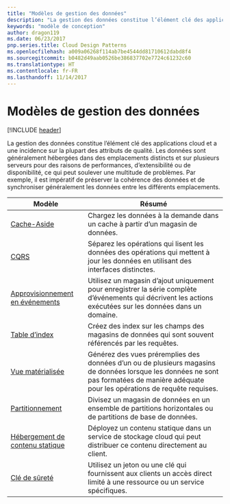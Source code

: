 ```yaml
---
title: "Modèles de gestion des données"
description: "La gestion des données constitue l’élément clé des applications cloud et a une incidence sur la plupart des attributs de qualité. Les données sont généralement hébergées dans des emplacements distincts et sur plusieurs serveurs pour des raisons de performances, d’extensibilité ou de disponibilité, ce qui peut soulever une multitude de problèmes. Par exemple, il est impératif de préserver la cohérence des données et de synchroniser généralement les données entre les différents emplacements."
keywords: "modèle de conception"
author: dragon119
ms.date: 06/23/2017
pnp.series.title: Cloud Design Patterns
ms.openlocfilehash: a009a06268f114ab7be4544dd81710612dabd8f4
ms.sourcegitcommit: b0482d49aab0526be386837702e7724c61232c60
ms.translationtype: HT
ms.contentlocale: fr-FR
ms.lasthandoff: 11/14/2017
---
```

# <a name="data-management-patterns"></a>Modèles de gestion des données

[!INCLUDE [header](../../_includes/header.md)]

La gestion des données constitue l’élément clé des applications cloud et a une incidence sur la plupart des attributs de qualité. Les données sont généralement hébergées dans des emplacements distincts et sur plusieurs serveurs pour des raisons de performances, d’extensibilité ou de disponibilité, ce qui peut soulever une multitude de problèmes. Par exemple, il est impératif de préserver la cohérence des données et de synchroniser généralement les données entre les différents emplacements.

| Modèle | Résumé |
| ------- | ------- |
| [Cache-Aside](../cache-aside.md) | Chargez les données à la demande dans un cache à partir d’un magasin de données. |
| [CQRS](../cqrs.md) | Séparez les opérations qui lisent les données des opérations qui mettent à jour les données en utilisant des interfaces distinctes. |
| [Approvisionnement en événements](../event-sourcing.md) | Utilisez un magasin d’ajout uniquement pour enregistrer la série complète d’événements qui décrivent les actions exécutées sur les données dans un domaine. |
| [Table d’index](../index-table.md) | Créez des index sur les champs des magasins de données qui sont souvent référencés par les requêtes. |
| [Vue matérialisée](../materialized-view.md) | Générez des vues préremplies des données d’un ou de plusieurs magasins de données lorsque les données ne sont pas formatées de manière adéquate pour les opérations de requête requises. |
| [Partitionnement](../sharding.md) | Divisez un magasin de données en un ensemble de partitions horizontales ou de partitions de base de données. |
| [Hébergement de contenu statique](../static-content-hosting.md) | Déployez un contenu statique dans un service de stockage cloud qui peut distribuer ce contenu directement au client. |
| [Clé de sûreté](../valet-key.md) | Utilisez un jeton ou une clé qui fournissent aux clients un accès direct limité à une ressource ou un service spécifiques. |